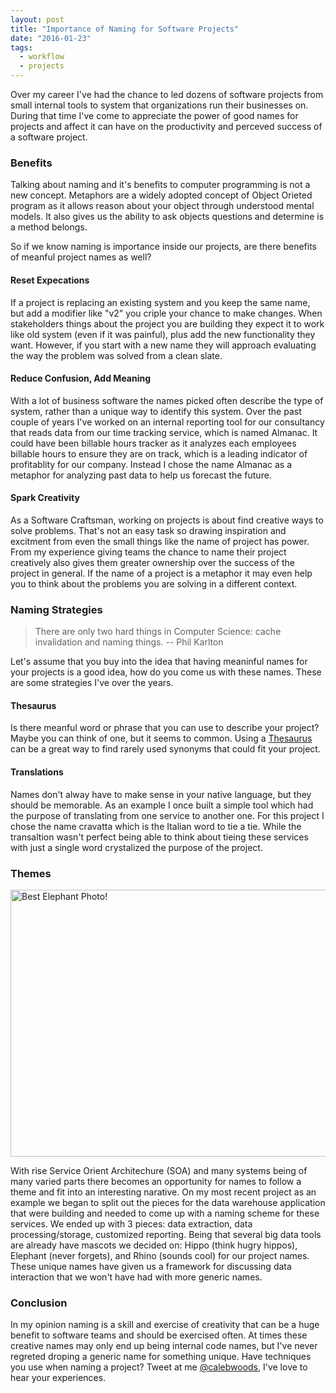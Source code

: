 ```yaml
---
layout: post
title: "Importance of Naming for Software Projects"
date: "2016-01-23"
tags:
  - workflow
  - projects
---
```


Over my career I've had the chance to led dozens of software projects from small internal tools to system that organizations run their businesses on.  During that time I've come to appreciate the power of good names for projects and affect it can have on the productivity and perceved success of a software project.

### Benefits

Talking about naming and it's benefits to computer programming is not a new concept. Metaphors are a widely adopted concept of Object Orieted program as it allows reason about your object through understood mental models.  It also gives us the ability to ask objects questions and determine is a method belongs.

So if we know naming is importance inside our projects, are there benefits of meanful project names as well?

#### Reset Expecations

If a project is replacing an existing system and you keep the same name, but add a modifier like "v2" you criple your chance to make changes.  When stakeholders things about the project you are building they expect it to work like old system (even if it was painful), plus add the new functionality they want.  However, if you start with a new name they will approach evaluating the way the problem was solved from a clean slate.

#### Reduce Confusion, Add Meaning

With a lot of business software the names picked often describe the type of system, rather than a unique way to identify this system.  Over the past couple of years I've worked on an internal reporting tool for our consultancy that reads data from our time tracking service, which is named Almanac.  It could have been billable hours tracker as it analyzes each employees billable hours to ensure they are on track, which is a leading indicator of profitablity for our company.  Instead I chose the name Almanac as a metaphor for analyzing past data to help us forecast the future.

#### Spark Creativity

As a Software Craftsman, working on projects is about find creative ways to solve problems.  That's not an easy task so drawing inspiration and excitment from even the small things like the name of project has power.  From my experience giving teams the chance to name their project creatively also gives them greater ownership over the success of the project in general. If the name of a project is a metaphor it may even help you to think about the problems you are solving in a different context.

### Naming Strategies

> There are only two hard things in Computer Science: cache invalidation and naming things. -- Phil Karlton

Let's assume that you buy into the idea that having meaninful names for your projects is a good idea, how do you come us with these names.  These are some strategies I've over the years.

#### Thesaurus

Is there meanful word or phrase that you can use to describe your project?  Maybe you can think of one, but it seems to common.  Using a [Thesaurus](http://www.thesaurus.com/) can be a great way to find rarely used synonyms that could fit your project. 

#### Translations

Names don't alway have to make sense in your native language, but they should be memorable.  As an example I once built a simple tool which had the purpose of translating from one service to another one.  For this project I chose the name cravatta which is the Italian word to tie a tie.  While the transaltion wasn't perfect being able to think about tieing these services with just a single word crystalized the purpose of the project.

### Themes

<a data-flickr-embed="true" data-footer="true"  href="https://www.flickr.com/photos/viewfrom52/2081809198/in/photolist-4aXPm3-xQ9S6-dJQ7Vv-yamepw-5ttdFu-7Xq1Ub-pdMSEc-4ExKyW-oDwAMA-cFjJZ7-bHb4wP-r3e4q2-rBAav-izKAw9-dJSRbw-4wdgAy-4LFF3N-iM16xm-e1opzS-fC2o6P-usDK6z-6YJdRB-bNNyRa-4HokX9-s1tazj-4YC5ci-DWZhr-c2foK5-c2h171-fChuPh-crVy8w-crVwNw-6o7uGo-DuoK-dJMpaD-sfisWV-bXeBmS-BDrHMN-zSreN-4D92hb-993MhT-8BGWku-nfnskb-qwFx8-nJuFHc-bqy3sY-8H5Fia-bDsWmR-fFBJzL-hwA6H" title="Best Elephant Photo!"><img src="https://farm3.staticflickr.com/2210/2081809198_69da6be083_z.jpg" width="640" height="427" alt="Best Elephant Photo!"></a><script async src="//embedr.flickr.com/assets/client-code.js" charset="utf-8"></script>

With rise Service Orient Architechure (SOA) and many systems being of many varied parts there becomes an opportunity for names to follow a theme and fit into an interesting narative.  On my most recent project as an example we began to split out the pieces for the data warehouse application that were building and needed to come up with a naming scheme for these services.  We ended up with 3 pieces: data extraction, data processing/storage, customized reporting.  Being that several big data tools are already have mascots we decided on: Hippo (think hugry hippos), Elephant (never forgets), and Rhino (sounds cool) for our project names.  These unique names have given us a framework for discussing data interaction that we won't have had with more generic names.

### Conclusion

In my opinion naming is a skill and exercise of creativity that can be a huge benefit to software teams and should be exercised often.  At times these creative names may only end up being internal code names, but I've never regreted droping a generic name for something unique. Have techniques you use when naming a project?  Tweet at me [@calebwoods](https://twitter.com/calebwoods), I've love to hear your experiences.
